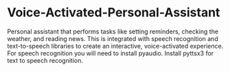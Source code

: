 # Voice-Activated-Personal-Assistant
Personal assistant that performs tasks like setting reminders, checking the weather, and reading news. This is integrated with speech recognition and text-to-speech libraries to create an interactive, voice-activated experience.
For speech recognition you will need to install pyaudio.
Install  pyttsx3 for text to speech recognition.
